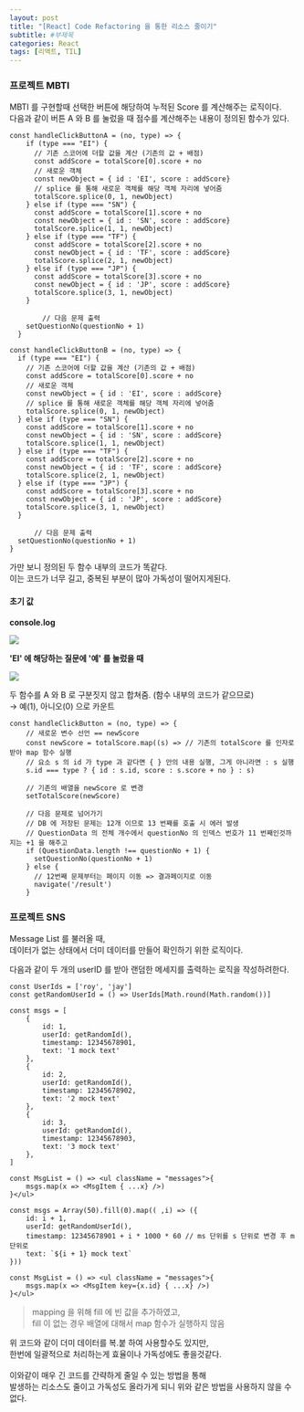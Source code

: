 ```yaml
---
layout: post
title: "[React] Code Refactoring 을 통한 리소스 줄이기"
subtitle: #부제목
categories: React
tags: [리액트, TIL]
---
```


### 프로젝트 MBTI

MBTI 를 구현할때 선택한 버튼에 해당하여 누적된 Score 를 계산해주는 로직이다.
<br>
다음과 같이 버튼 A 와 B 를 눌렀을 때 점수를 계산해주는 내용이 정의된 함수가 있다.

```JS
const handleClickButtonA = (no, type) => {
    if (type === "EI") {
      // 기존 스코어에 더할 값을 계산 (기존의 값 + 배점)
      const addScore = totalScore[0].score + no
      // 새로운 객체
      const newObject = { id : 'EI', score : addScore}
      // splice 를 통해 새로운 객체를 해당 객체 자리에 넣어줌
      totalScore.splice(0, 1, newObject)
    } else if (type === "SN") {
      const addScore = totalScore[1].score + no
      const newObject = { id : 'SN', score : addScore}
      totalScore.splice(1, 1, newObject)
    } else if (type === "TF") {
      const addScore = totalScore[2].score + no
      const newObject = { id : 'TF', score : addScore}
      totalScore.splice(2, 1, newObject)
    } else if (type === "JP") {
      const addScore = totalScore[3].score + no
      const newObject = { id : 'JP', score : addScore}
      totalScore.splice(3, 1, newObject)
    }
	
		// 다음 문제 출력
    setQuestionNo(questionNo + 1)
  }
  ```
  ```JS
  const handleClickButtonB = (no, type) => {
    if (type === "EI") {
      // 기존 스코어에 더할 값을 계산 (기존의 값 + 배점)
      const addScore = totalScore[0].score + no
      // 새로운 객체
      const newObject = { id : 'EI', score : addScore}
      // splice 를 통해 새로운 객체를 해당 객체 자리에 넣어줌
      totalScore.splice(0, 1, newObject)
    } else if (type === "SN") {
      const addScore = totalScore[1].score + no
      const newObject = { id : 'SN', score : addScore}
      totalScore.splice(1, 1, newObject)
    } else if (type === "TF") {
      const addScore = totalScore[2].score + no
      const newObject = { id : 'TF', score : addScore}
      totalScore.splice(2, 1, newObject)
    } else if (type === "JP") {
      const addScore = totalScore[3].score + no
      const newObject = { id : 'JP', score : addScore}
      totalScore.splice(3, 1, newObject)
    }

		// 다음 문제 출력
    setQuestionNo(questionNo + 1)
  }
  ```

가만 보니 정의된 두 함수 내부의 코드가 똑같다.<br>
이는 코드가 너무 길고, 중복된 부분이 많아 가독성이 떨어지게된다.

#### 초기 값
**console.log**

![](https://img1.daumcdn.net/thumb/R1280x0/?scode=mtistory2&fname=https%3A%2F%2Fblog.kakaocdn.net%2Fdn%2FIsY8A%2FbtrX9E7fSvs%2FsagXNxvWKqZ6t6BHDUPKG1%2Fimg.png)

**'EI' 에 해당하는 질문에 '예' 를 눌렀을 때**

![](https://img1.daumcdn.net/thumb/R1280x0/?scode=mtistory2&fname=https%3A%2F%2Fblog.kakaocdn.net%2Fdn%2FbH1amN%2FbtrYkE5cVjn%2FnyUjUUz9kGNB86uZjJtPv0%2Fimg.png)

두 함수를 A 와 B 로 구분짓지 않고 합쳐줌. (함수 내부의 코드가 같으므로)<br>
→ 예(1), 아니오(0) 으로 카운트

```JS
const handleClickButton = (no, type) => {
    // 새로운 변수 선언 == newScore
    const newScore = totalScore.map((s) => // 기존의 totalScore 를 인자로 받아 map 함수 실행 
    // 요소 s 의 id 가 type 과 같다면 { } 안의 내용 실행, 그게 아니라면 : s 실행
    s.id === type ? { id : s.id, score : s.score + no } : s)

    // 기존의 배열을 newScore 로 변경
    setTotalScore(newScore)
    
    // 다음 문제로 넘어가기
    // DB 에 저장된 문제는 12개 이므로 13 번째를 호출 시 에러 발생
    // QuestionData 의 전체 개수에서 questionNo 의 인덱스 번호가 11 번째인것까지는 +1 을 해주고
    if (QuestionData.length !== questionNo + 1) { 
      setQuestionNo(questionNo + 1)
    } else {
      // 12번째 문제부터는 페이지 이동 => 결과페이지로 이동
      navigate('/result')
    }
```


### 프로젝트 SNS

Message List 를 불러올 때,<br>
데이터가 없는 상태에서 더미 데이터를 만들어 확인하기 위한 로직이다.

다음과 같이 두 개의 userID 를 받아 랜덤한 메세지를 출력하는 로직을 작성하려한다.

```JS
const UserIds = ['roy', 'jay']
const getRandomUserId = () => UserIds[Math.round(Math.random())]

const msgs = [
    {
        id: 1,
        userId: getRandomId(),
        timestamp: 12345678901,
        text: '1 mock text'
    },
    {
        id: 2,
        userId: getRandomId(),
        timestamp: 12345678902,
        text: '2 mock text'
    },
    {
        id: 3,
        userId: getRandomId(),
        timestamp: 12345678903,
        text: '3 mock text'
    },
]

const MsgList = () => <ul className = "messages">{
    msgs.map(x => <MsgItem { ...x} />)
}</ul>
```
```JS
const msgs = Array(50).fill(0).map(( ,i) => ({
    id: i + 1,
    userId: getRandomUserId(),
    timestamp: 12345678901 + i * 1000 * 60 // ms 단위를 s 단위로 변경 후 m 단위로
    text: `${i + 1} mock text`
}))

const MsgList = () => <ul className = "messages">{
    msgs.map(x => <MsgItem key={x.id} { ...x} />)
}</ul>

```
> mapping 을 위해 fill 에 빈 값을 추가하였고,<br>
fill 이 없는 경우 배열에 대해서 map 함수가 실행하지 않음

위 코드와 같이 더미 데이터를 복.붙 하여 사용할수도 있지만,<br>
한번에 일괄적으로 처리하는게 효율이나 가독성에도 좋을것같다.
<br>
<br>
이와같이 매우 긴 코드를 간략하게 줄일 수 있는 방법을 통해<br>
발생하는 리소스도 줄이고 가독성도 올라가게 되니 위와 같은 방법을 사용하지 않을 수 없다.